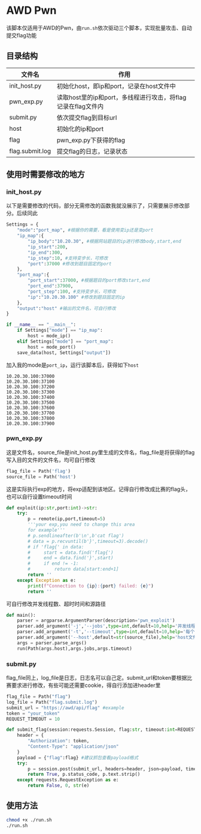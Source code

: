 # AWD Pwn

该脚本仅适用于AWD的Pwn，由``run.sh``依次驱动三个脚本，实现批量攻击、自动提交flag功能

## 目录结构

| 文件名          | 作用                                                         |
| --------------- | ------------------------------------------------------------ |
| init_host.py    | 初始化host，即ip和port，记录在host文件中                     |
| pwn_exp.py      | 读取host里的ip和port，多线程进行攻击，将flag记录在flag文件内 |
| submit.py       | 依次提交flag到目标url                                        |
| host            | 初始化的ip和port                                             |
| flag            | pwn_exp.py下获得的flag                                       |
| flag.submit.log | 提交flag的日志，记录状态                                     |

## 使用时需要修改的地方

### init_host.py

以下是需要修改的代码，部分无需修改的函数我就没展示了，只需要展示修改部分。后续同此

```python
Settings = {
    "mode":"port_map", #根据你的需要，看是使用变ip还是变port
    "ip_map":{
        "ip_body":"10.20.30", #根据网站题目的ip进行修改body,start,end
        "ip_start":200,
        "ip_end":300,
        "ip_step":10, #支持变步长，可修改
        "port":37000 #修改到题目固定的port
    },
    "port_map":{
        "port_start":37000, #根据题目的port修改start,end
        "port_end":37900,
        "port_step":100, #支持变步长，可修改
        "ip":"10.20.30.100" #修改到题目固定的ip
    },
    "output":"host" #输出的文件名，可自行修改
}

if __name__ == "__main__":
    if Settings["mode"] == "ip_map":
        host = mode_ip()
    elif Settings["mode"] == "port_map":
        host = mode_port()
    save_data(host, Settings["output"])
```

加入我的mode是``port_ip``，运行该脚本后，获得如下``host``

```
10.20.30.100:37000
10.20.30.100:37100
10.20.30.100:37200
10.20.30.100:37300
10.20.30.100:37400
10.20.30.100:37500
10.20.30.100:37600
10.20.30.100:37700
10.20.30.100:37800
10.20.30.100:37900
```

### pwn_exp.py

这是文件名，source_file是init_host.py里生成的文件名，flag_file是将获得的flag写入目的文件的文件名，均可自行修改

```python
flag_file = Path('flag')
source_file = Path('host')
```

这是实际执行exp的地方，将exp适配到该地区。记得自行修改成比赛的flag头，也可以自行设置timeout时间

```python
def exploit(ip:str,port:int)->str:
    try:
        p = remote(ip,port,timeout=5)
        '''your exp,you need to change this area
        for example'''
        # p.sendlineafter(b'\n',b'cat flag')
        # data = p.recvuntil(b'}',timeout=3).decode()
        # if 'flag{' in data:
        #     start = data.find('flag{')
        #     end = data.find('}',start)
        #     if end != -1:
        #         return data[start:end+1]
        return ''
    except Exception as e:
        print(f"Connection to {ip}:{port} failed: {e}")
        return ''

```

可自行修改并发线程数、超时时间和源路径

```python
def main():
    parser = argparse.ArgumentParser(description='pwn_exploit')
    parser.add_argument('-j','--jobs',type=int,default=10,help='并发线程数，默认10')
    parser.add_argument('-t','--timeout',type=int,default=10,help='每个任务超时时间，默认10s')
    parser.add_argument('--host',default=str(source_file),help='host文件路径，默认./host')
    args = parser.parse_args()
    run(Path(args.host),args.jobs,args.timeout)
```

### submit.py

flag_file同上，log_file是日志，日志名可以自己定。submit_url和token要根据比赛要求进行修改，有些可能还需要cookie，得自行添加进header里

```python
flag_file = Path("flag")
log_file = Path("flag.submit.log")
submit_url = "https://awd/api/flag" #example
token = "your_token"
REQUEST_TIMEOUT = 10

def submit_flag(session:requests.Session, flag:str, timeout:int=REQUEST_TIMEOUT):
    header = {
        "Authorization": token,
        "Content-Type": "application/json"
    }
    payload = {"flag":flag} #建议抓包查看payload格式
    try:
        p = session.post(submit_url, headers=header, json=payload, timeout=timeout)
        return True, p.status_code, p.text.strip()
    except requests.RequestException as e:
        return False, 0, str(e)
```

## 使用方法

```sh
chmod +x ./run.sh
./run.sh
```